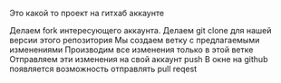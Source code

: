 Это какой то проект на гитхаб аккаунте

Делаем fork интересующего аккаунта.
Делаем git clone для нашей версии этого репозитория
Мы создаем ветку с предлагаемыми изменениями
Производим все изменения только в этой ветке
Отправляем эти изменения на свой аккаунт push
В окне на github появляется возможность отправлять pull reqest